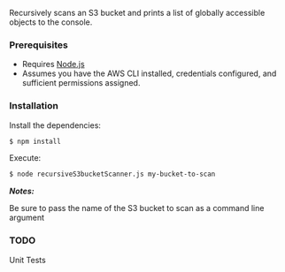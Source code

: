 Recursively scans an S3 bucket and prints a list of globally accessible objects to the console.

### Prerequisites

  - Requires [Node.js](https://nodejs.org/)
  - Assumes you have the AWS CLI installed, credentials configured, and sufficient permissions assigned.

### Installation

Install the dependencies:
```sh
$ npm install
```

Execute:
```sh
$ node recursiveS3bucketScanner.js my-bucket-to-scan
```

***Notes:***

Be sure to pass the name of the S3 bucket to scan as a command line argument

### TODO

Unit Tests